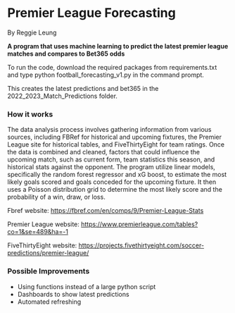# Premier League Forecasting
By Reggie Leung

**A program that uses machine learning to predict the latest premier league matches and compares to Bet365 odds**

To run the code, download the required packages from requirements.txt and type python football_forecasting_v1.py in the command prompt. 

This creates the latest predictions and bet365 in the 2022_2023_Match_Predictions folder.

### **How it works**
The data analysis process involves gathering information from various sources, including FBRef for historical and upcoming fixtures, the Premier League site for historical tables, and FiveThirtyEight for team ratings. Once the data is combined and cleaned, factors that could influence the upcoming match, such as current form, team statistics this season, and historical stats against the opponent. The program utilize linear models, specifically the random forest regressor and xG boost, to estimate the most likely goals scored and goals conceded for the upcoming fixture. It then uses a Poisson distribution grid to determine the most likely score and the probability of a win, draw, or loss.

Fbref website: https://fbref.com/en/comps/9/Premier-League-Stats

Premier League website: https://www.premierleague.com/tables?co=1&se=489&ha=-1

FiveThirtyEight website: https://projects.fivethirtyeight.com/soccer-predictions/premier-league/

### **Possible Improvements**
- Using functions instead of a large python script
- Dashboards to show latest predictions
- Automated refreshing

